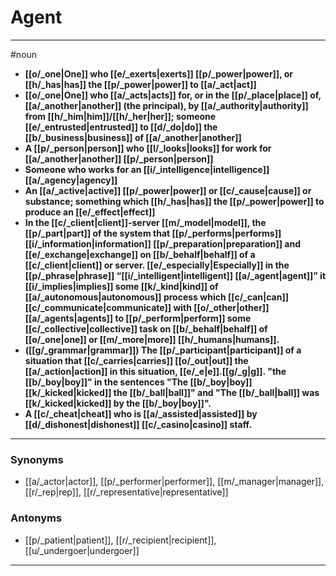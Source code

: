 # Agent
---
#noun
- **[[o/_one|One]] who [[e/_exerts|exerts]] [[p/_power|power]], or [[h/_has|has]] the [[p/_power|power]] to [[a/_act|act]]**
- **[[o/_one|One]] who [[a/_acts|acts]] for, or in the [[p/_place|place]] of, [[a/_another|another]] (the principal), by [[a/_authority|authority]] from [[h/_him|him]]/[[h/_her|her]]; someone [[e/_entrusted|entrusted]] to [[d/_do|do]] the [[b/_business|business]] of [[a/_another|another]]**
- **A [[p/_person|person]] who [[l/_looks|looks]] for work for [[a/_another|another]] [[p/_person|person]]**
- **Someone who works for an [[i/_intelligence|intelligence]] [[a/_agency|agency]]**
- **An [[a/_active|active]] [[p/_power|power]] or [[c/_cause|cause]] or substance; something which [[h/_has|has]] the [[p/_power|power]] to produce an [[e/_effect|effect]]**
- **In the [[c/_client|client]]-server [[m/_model|model]], the [[p/_part|part]] of the system that [[p/_performs|performs]] [[i/_information|information]] [[p/_preparation|preparation]] and [[e/_exchange|exchange]] on [[b/_behalf|behalf]] of a [[c/_client|client]] or server. [[e/_especially|Especially]] in the [[p/_phrase|phrase]] “[[i/_intelligent|intelligent]] [[a/_agent|agent]]” it [[i/_implies|implies]] some [[k/_kind|kind]] of [[a/_autonomous|autonomous]] process which [[c/_can|can]] [[c/_communicate|communicate]] with [[o/_other|other]] [[a/_agents|agents]] to [[p/_perform|perform]] some [[c/_collective|collective]] task on [[b/_behalf|behalf]] of [[o/_one|one]] or [[m/_more|more]] [[h/_humans|humans]].**
- **([[g/_grammar|grammar]]) The [[p/_participant|participant]] of a situation that [[c/_carries|carries]] [[o/_out|out]] the [[a/_action|action]] in this situation, [[e/_e|e]].[[g/_g|g]]. "the [[b/_boy|boy]]" in the sentences "The [[b/_boy|boy]] [[k/_kicked|kicked]] the [[b/_ball|ball]]" and "The [[b/_ball|ball]] was [[k/_kicked|kicked]] by the [[b/_boy|boy]]".**
- **A [[c/_cheat|cheat]] who is [[a/_assisted|assisted]] by [[d/_dishonest|dishonest]] [[c/_casino|casino]] staff.**
---
### Synonyms
- [[a/_actor|actor]], [[p/_performer|performer]], [[m/_manager|manager]], [[r/_rep|rep]], [[r/_representative|representative]]
### Antonyms
- [[p/_patient|patient]], [[r/_recipient|recipient]], [[u/_undergoer|undergoer]]
---
